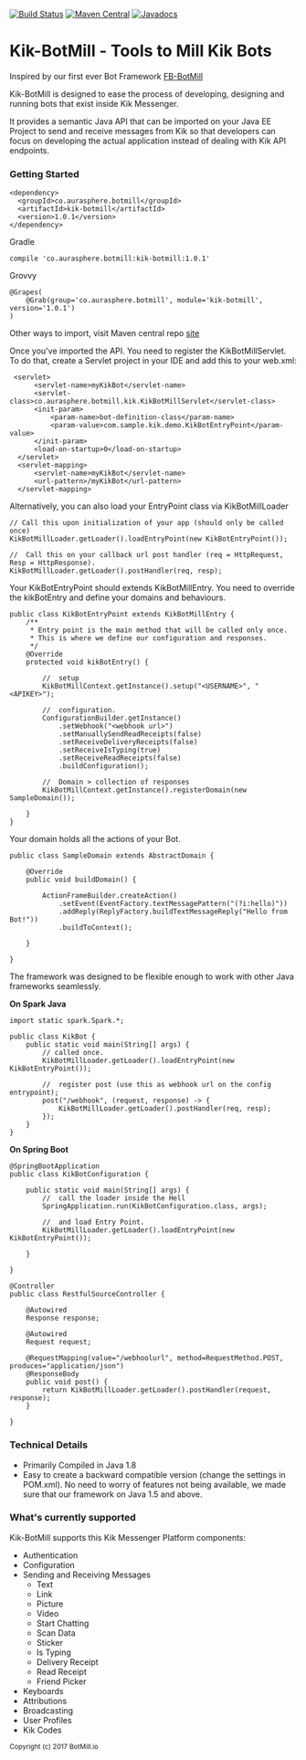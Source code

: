 [![Build Status](https://travis-ci.org/BotMill/kik-botmill.svg?branch=master)](https://travis-ci.org/BotMill/kik-botmill)
[![Maven Central](https://maven-badges.herokuapp.com/maven-central/co.aurasphere.botmill/kik-botmill/badge.svg?style=blue)](https://maven-badges.herokuapp.com/maven-central/co.aurasphere.botmill/kik-botmill)
[![Javadocs](http://www.javadoc.io/badge/co.aurasphere.botmill/kik-botmill.svg)](http://www.javadoc.io/doc/co.aurasphere.botmill/kik-botmill)

# Kik-BotMill - Tools to Mill Kik Bots

Inspired by our first ever Bot Framework [FB-BotMill](https://github.com/BotMill/fb-botmill)

Kik-BotMill is designed to ease the process of developing, designing and running bots that exist inside Kik Messenger. 

It provides a semantic Java API that can be imported on your Java EE Project to send and receive messages from Kik so that developers can focus on developing the actual application instead of dealing with Kik API endpoints.

**<h3>Getting Started</h3>**

	<dependency>
	  <groupId>co.aurasphere.botmill</groupId>
	  <artifactId>kik-botmill</artifactId>
	  <version>1.0.1</version>
	</dependency>
	
Gradle
    
    compile 'co.aurasphere.botmill:kik-botmill:1.0.1'

Grovvy

    @Grapes( 
        @Grab(group='co.aurasphere.botmill', module='kik-botmill', version='1.0.1') 
    )
    
Other ways to import, visit Maven central repo [site](http://search.maven.org/#search%7Cga%7C1%7Ca%3A%22kik-botmill%22) 

Once you've imported the API. You need to register the KikBotMillServlet. To do that, create a Servlet project in your IDE and add this to your web.xml:

     <servlet>
		  <servlet-name>myKikBot</servlet-name>
		  <servlet-class>co.aurasphere.botmill.kik.KikBotMillServlet</servlet-class>
		  <init-param>
			  <param-name>bot-definition-class</param-name>
			  <param-value>com.sample.kik.demo.KikBotEntryPoint</param-value>
		  </init-param>
		  <load-on-startup>0</load-on-startup>
	  </servlet>
	  <servlet-mapping>
		  <servlet-name>myKikBot</servlet-name>
		  <url-pattern>/myKikBot</url-pattern>
	  </servlet-mapping>


Alternatively, you can also load your EntryPoint class via KikBotMillLoader

	// Call this upon initialization of your app (should only be called once)
	KikBotMillLoader.getLoader().loadEntryPoint(new KikBotEntryPoint());
	
	//	Call this on your callback url post handler (req = HttpRequest, Resp = HttpResponse).
	KikBotMillLoader.getLoader().postHandler(req, resp); 

Your KikBotEntryPoint should extends KikBotMillEntry. You need to override the kikBotEntry and define your domains and behaviours.

    public class KikBotEntryPoint extends KikBotMillEntry {
		/**
		 * Entry point is the main method that will be called only once.
		 * This is where we define our configuration and responses.
		 */
		@Override
		protected void kikBotEntry() {
			
			//	setup
			KikBotMillContext.getInstance().setup("<USERNAME>", "<APIKEY>");
			
			//	configuration.
			ConfigurationBuilder.getInstance()
				.setWebhook("<webhook url>")
				.setManuallySendReadReceipts(false)
				.setReceiveDeliveryReceipts(false)
				.setReceiveIsTyping(true)
				.setReceiveReadReceipts(false)
				.buildConfiguration();
			
			//	Domain > collection of responses
			KikBotMillContext.getInstance().registerDomain(new SampleDomain());
			
		}
	}
	
Your domain holds all the actions of your Bot.

	public class SampleDomain extends AbstractDomain {
	
		@Override
		public void buildDomain() {
			
			ActionFrameBuilder.createAction()
				.setEvent(EventFactory.textMessagePattern("(?i:hello)"))
				.addReply(ReplyFactory.buildTextMessageReply("Hello from Bot!")) 
				.buildToContext();
			
		}
		
	} 

The framework was designed to be flexible enough to work with other Java frameworks seamlessly.

**On Spark Java**


	import static spark.Spark.*;
				
	public class KikBot {
	    public static void main(String[] args) {
			// called once.
	    	KikBotMillLoader.getLoader().loadEntryPoint(new KikBotEntryPoint());
	    	 
	    	//	register post (use this as webhook url on the config entrypoint);
        	post("/webhook", (request, response) -> {
		    	KikBotMillLoader.getLoader().postHandler(req, resp); 
			});
	    }
	}
	
**On Spring Boot**

	@SpringBootApplication
	public class KikBotConfiguration {
	
		public static void main(String[] args) {
		    //	call the loader inside the Hell
		    SpringApplication.run(KikBotConfiguration.class, args); 
		    
		    //	and load Entry Point.
		    KikBotMillLoader.getLoader().loadEntryPoint(new KikBotEntryPoint());
			
		}
	
	}
	
	@Controller
	public class RestfulSourceController {

	    @Autowired
	    Response response;
	    
		@Autowired
	    Request request;
	    
	    @RequestMapping(value="/webhoolurl", method=RequestMethod.POST, produces="application/json")
	    @ResponseBody
	    public void post() {
	        return KikBotMillLoader.getLoader().postHandler(request, response); 
	    }

	}

**<h3>Technical Details</h3>**
- Primarily Compiled in Java 1.8
- Easy to create a backward compatible version (change the settings in POM.xml). No need to worry of features not being available, we made sure that our framework on Java 1.5 and above. 

**<h3>What's currently supported</h3>**

Kik-BotMill supports this Kik Messenger Platform components:

- Authentication
- Configuration
- Sending and Receiving Messages
	- Text
	- Link
	- Picture
	- Video
	- Start Chatting
	- Scan Data
	- Sticker
	- Is Typing
	- Delivery Receipt
	- Read Receipt
	- Friend Picker
- Keyboards
- Attributions
- Broadcasting
- User Profiles
- Kik Codes  


<sub>Copyright (c) 2017 BotMill.io</sub>
